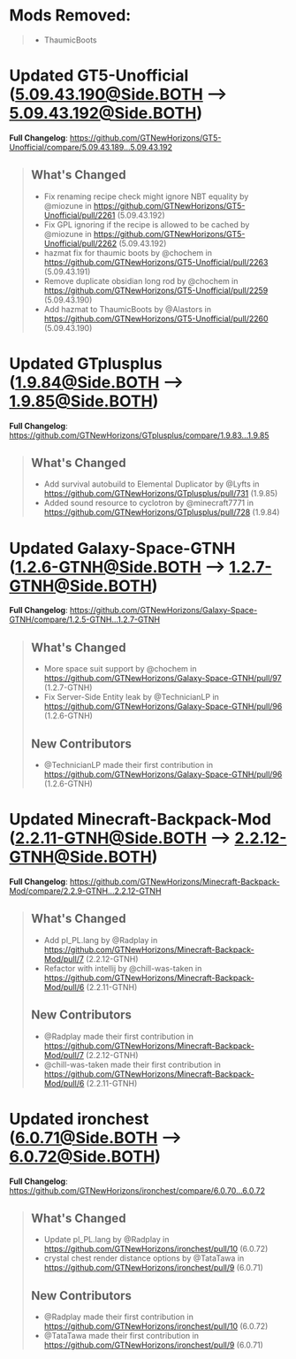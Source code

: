 # Mods Removed:
> * ThaumicBoots
# Updated GT5-Unofficial (5.09.43.190@Side.BOTH --> 5.09.43.192@Side.BOTH)
**Full Changelog**: https://github.com/GTNewHorizons/GT5-Unofficial/compare/5.09.43.189...5.09.43.192
>## What's Changed
> * Fix renaming recipe check might ignore NBT equality by @miozune in https://github.com/GTNewHorizons/GT5-Unofficial/pull/2261 (5.09.43.192)
> * Fix GPL ignoring if the recipe is allowed to be cached by @miozune in https://github.com/GTNewHorizons/GT5-Unofficial/pull/2262 (5.09.43.192)
> * hazmat fix for thaumic boots by @chochem in https://github.com/GTNewHorizons/GT5-Unofficial/pull/2263 (5.09.43.191)
> * Remove duplicate obsidian long rod by @chochem in https://github.com/GTNewHorizons/GT5-Unofficial/pull/2259 (5.09.43.190)
> * Add hazmat to ThaumicBoots by @Alastors in https://github.com/GTNewHorizons/GT5-Unofficial/pull/2260 (5.09.43.190)
>

# Updated GTplusplus (1.9.84@Side.BOTH --> 1.9.85@Side.BOTH)
**Full Changelog**: https://github.com/GTNewHorizons/GTplusplus/compare/1.9.83...1.9.85
>## What's Changed
> * Add survival autobuild to Elemental Duplicator by @Lyfts in https://github.com/GTNewHorizons/GTplusplus/pull/731 (1.9.85)
> * Added sound resource to cyclotron by @minecraft7771 in https://github.com/GTNewHorizons/GTplusplus/pull/728 (1.9.84)
>

# Updated Galaxy-Space-GTNH (1.2.6-GTNH@Side.BOTH --> 1.2.7-GTNH@Side.BOTH)
**Full Changelog**: https://github.com/GTNewHorizons/Galaxy-Space-GTNH/compare/1.2.5-GTNH...1.2.7-GTNH
>## What's Changed
> * More space suit support by @chochem in https://github.com/GTNewHorizons/Galaxy-Space-GTNH/pull/97 (1.2.7-GTNH)
> * Fix Server-Side Entity leak by @TechnicianLP in https://github.com/GTNewHorizons/Galaxy-Space-GTNH/pull/96 (1.2.6-GTNH)
>
>## New Contributors
> * @TechnicianLP made their first contribution in https://github.com/GTNewHorizons/Galaxy-Space-GTNH/pull/96 (1.2.6-GTNH)
>

# Updated Minecraft-Backpack-Mod (2.2.11-GTNH@Side.BOTH --> 2.2.12-GTNH@Side.BOTH)
**Full Changelog**: https://github.com/GTNewHorizons/Minecraft-Backpack-Mod/compare/2.2.9-GTNH...2.2.12-GTNH
>## What's Changed
> * Add pl_PL.lang by @Radplay in https://github.com/GTNewHorizons/Minecraft-Backpack-Mod/pull/7 (2.2.12-GTNH)
> * Refactor with intellij by @chill-was-taken in https://github.com/GTNewHorizons/Minecraft-Backpack-Mod/pull/6 (2.2.11-GTNH)
>
>## New Contributors
> * @Radplay made their first contribution in https://github.com/GTNewHorizons/Minecraft-Backpack-Mod/pull/7 (2.2.12-GTNH)
> * @chill-was-taken made their first contribution in https://github.com/GTNewHorizons/Minecraft-Backpack-Mod/pull/6 (2.2.11-GTNH)
>

# Updated ironchest (6.0.71@Side.BOTH --> 6.0.72@Side.BOTH)
**Full Changelog**: https://github.com/GTNewHorizons/ironchest/compare/6.0.70...6.0.72
>## What's Changed
> * Update pl_PL.lang by @Radplay in https://github.com/GTNewHorizons/ironchest/pull/10 (6.0.72)
> * crystal chest render distance options by @TataTawa in https://github.com/GTNewHorizons/ironchest/pull/9 (6.0.71)
>
>## New Contributors
> * @Radplay made their first contribution in https://github.com/GTNewHorizons/ironchest/pull/10 (6.0.72)
> * @TataTawa made their first contribution in https://github.com/GTNewHorizons/ironchest/pull/9 (6.0.71)
>

